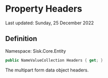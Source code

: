 # Property Headers
Last updated: Sunday, 25 December 2022

## Definition
Namespace: Sisk.Core.Entity

```csharp
public NameValueCollection Headers { get; }
```

The multipart form data object headers.

